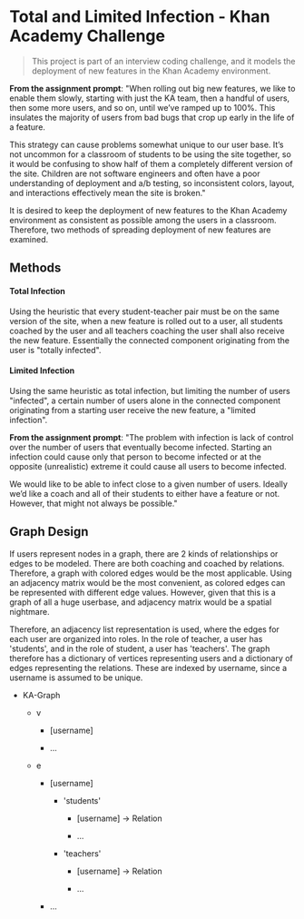 # Total and Limited Infection - Khan Academy Challenge
>This project is part of an interview coding challenge, and it models the deployment of new features in the Khan Academy environment.

**From the assignment prompt**: "When rolling out big new features, we like to enable them slowly, starting with just the KA team, then a handful of users, then some more users, and so on, until we’ve ramped up to 100%. This insulates the majority of users from bad bugs that crop up early in the life of a feature.

This strategy can cause problems somewhat unique to our user base. It’s not uncommon for a classroom of students to be using the site together, so it would be confusing to show half of them a completely different version of the site. Children are not software engineers and often have a poor understanding of deployment and a/b testing, so inconsistent colors, layout, and interactions effectively mean the site is broken."

It is desired to keep the deployment of new features to the Khan Academy environment as consistent as possible among the users in a classroom. Therefore, two methods of spreading deployment of new features are examined.

## Methods
#### Total Infection

Using the heuristic that every student-teacher pair must be on the same version of the site, when a new feature is rolled out to a user, all students coached by the user and all teachers coaching the user shall also receive the new feature. Essentially the connected component originating from the user is "totally infected".


#### Limited Infection

Using the same heuristic as total infection, but limiting the number of users "infected", a certain number of users alone in the connected component originating from a starting user receive the new feature, a "limited infection".

**From the assignment prompt**: "The problem with infection is lack of control over the number of users that eventually become infected. Starting an infection could cause only that person to become infected or at the opposite (unrealistic) extreme it could cause all users to become infected.

We would like to be able to infect close to a given number of users. Ideally we’d like a coach and all of their students to either have a feature or not. However, that might not always be possible."

## Graph Design

If users represent nodes in a graph, there are 2 kinds of relationships or edges to be modeled. There are both coaching and coached by relations. Therefore, a graph with colored edges would be the most applicable. Using an adjacency matrix would be the most convenient, as colored edges can be represented with different edge values. However, given that this is a graph of all a huge userbase, and adjacency matrix would be a spatial nightmare.

Therefore, an adjacency list representation is used, where the edges for each user are organized into roles. In the role of teacher, a user has 'students', and in the role of student, a user has 'teachers'. The graph therefore has a dictionary of vertices representing users and a dictionary of edges representing the relations. These are indexed by username, since a username is assumed to be unique.

* KA-Graph

  * v

    * [username]

    * ...

  * e

    * [username]

      * 'students'

        * [username] -> Relation

        * ...

      * 'teachers'

        * [username] -> Relation

        * ...

    * ...
